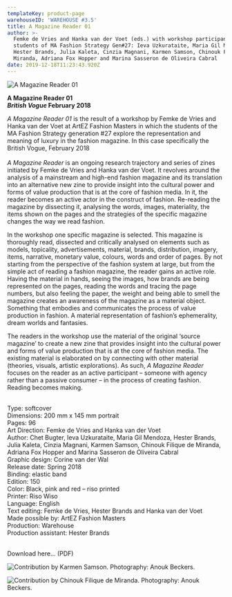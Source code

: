 ```yaml
---
templateKey: product-page
warehouseID: 'WAREHOUSE #3.5'
title: A Magazine Reader 01
author: >-
  Femke de Vries and Hanka van der Voet (eds.) with workshop participants -
  students of MA Fashion Strategy Gen#27: Ieva Uzkurataite, Maria Gil Mendoza,
  Hester Brands, Julia Kaleta, Cinzia Magnani, Karmen Samson, Chinouk Filique de
  Miranda, Adriana Fox Hopper and Marina Sasseron de Oliveira Cabral
date: 2019-12-18T11:23:43.920Z
---
```

![A Magazine Reader 01](/img/a-magazine-reader-v-gue.jpg "A Magazine Reader 01")

**A Magazine Reader 01**\
***British Vogue* February 2018**

*A Magazine Reader 01* is the result of a workshop by Femke de Vries and Hanka van der Voet at ArtEZ Fashion Masters in which the students of the MA Fashion Strategy generation #27 explore the representation and meaning of luxury in the fashion magazine. In this case specifically the British Vogue, February 2018\
\
*A Magazine Reader* is an ongoing research trajectory and series of zines initiated by Femke de Vries and Hanka van der Voet. It revolves around the analysis of a mainstream and high-end fashion magazine and its translation into an alternative new zine to provide insight into the cultural power and forms of value production that is at the core of fashion media. In it, the reader becomes an active actor in the construct of fashion. Re-reading the magazine by dissecting it, analysing the words, images, materiality, the items shown on the pages and the strategies of the specific magazine changes the way we read fashion.

In the workshop one specific magazine is selected. This magazine is thoroughly read, dissected and critically analysed on elements such as models, topicality, advertisements, material, brands, distribution, imagery, items, narrative, monetary value, colours, words and order of pages. By not starting from the perspective of the fashion system at large, but from the simple act of reading a fashion magazine, the reader gains an active role. Having the material in hands, seeing the images, how brands are being represented on the pages, reading the words and tracing the page numbers, but also feeling the paper, the weight and being able to smell the magazine creates an awareness of the magazine as a material object. Something that embodies and communicates the process of value production in fashion. A material representation of fashion’s ephemerality, dream worlds and fantasies.

The readers in the workshop use the material of the original ‘source magazine’ to create a new zine that provides insight into the cultural power and forms of value production that is at the core of fashion media. The existing material is elaborated on by connecting with other material (theories, visuals, artistic explorations). As such, *A Magazine Reader* focuses on the reader as an active participant – someone with agency rather than a passive consumer – in the process of creating fashion. Reading becomes making.

\
Type: softcover\
Dimensions: 200 mm x 145 mm portrait\
Pages: 96\
Art Direction: Femke de Vries and Hanka van der Voet\
Author: Chet Bugter, Ieva Uzkurataite, Maria Gil Mendoza, Hester Brands, Julia Kaleta, Cinzia Magnani, Karmen Samson, Chinouk Filique de Miranda, Adriana Fox Hopper and Marina Sasseron de Oliveira Cabral\
Graphic design: Corine van der Wal\
Release date: Spring 2018\
Binding: elastic band\
Edition: 150\
Color: Black, pink and red – riso printed\
Printer: Riso Wiso\
Language: English\
Text editing: Femke de Vries, Hester Brands and Hanka van der Voet\
Made possible by: ArtEZ Fashion Masters\
Production: Warehouse\
Production assistant: Hester Brands

\
Download here... (PDF) 

![Contribution by Karmen Samson. Photography: Anouk Beckers. ](/img/02_a-magazine-reader-01_photo_anouk-beckers.jpg "Contribution by Karmen Samson. Photography: Anouk Beckers.")

![Contribution by Chinouk Filique de Miranda. Photography: Anouk Beckers.](/img/01_a-magazine-reader-01_photo_anouk-beckers.jpg "Contribution by Chinouk Filique de Miranda. Photography: Anouk Beckers.")